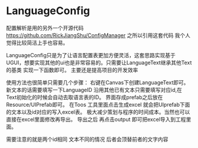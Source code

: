 # LanguageConfig
配置解析是用的另外一个开源代码 https://github.com/RickJiangShu/ConfigManager
之所以引用这套代码 我个人觉得比较简洁上手也容易。

LanguageConfig只是为了让语言配置表更加方便灵活，这套思路实现基于UGUI，想要实现其他的ui也是非常容易的。只需要让LanguageText继承其他Text的基类
实现一下函数即可。
主要还是提高项目的开发效率

使用方法也很简单只需要几个步骤：
右键在Canvas下创建LanguageText即可。新文本的话需要填写一下LanguageID 沿用其他已有文本只需要填写对应id,在Text初始化的时候会自动去取语言表的ID。
界面存成prefab之后放在Resource/UIPrefab即可。
在Toos 工具里面点击生成excel 就会把UIprefab下面的文本以及id对应的写入excel表。
极大减少策划与程序的时间成本。当然也可以直接在excel里面修改再导出。
导出之后 再点击output 即可把excel导入到工程里面。

需要注意的就是两个id相同 文本不同的情况 后者会顶替前者的文字内容
